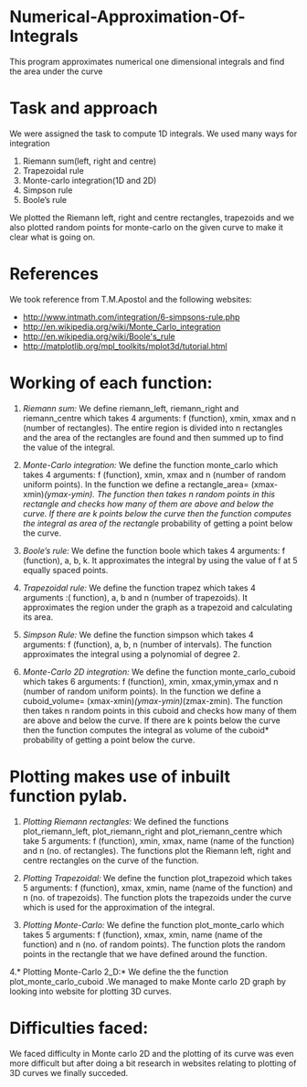 # Numerical-Approximation-Of-Integrals

This program approximates numerical one dimensional integrals and find the area under the curve

# Task and approach

We were assigned the task to compute 1D integrals. We used many ways for integration
1. Riemann sum(left, right and centre) 
2. Trapezoidal rule 
3. Monte-carlo integration(1D and 2D) 
4. Simpson rule 
5. Boole’s rule

We plotted the Riemann left, right and centre rectangles, trapezoids and we also plotted random points for monte-carlo on the given curve to make it clear what is going on.


# References

We took reference from T.M.Apostol and the following websites:

- http://www.intmath.com/integration/6-simpsons-rule.php 
- http://en.wikipedia.org/wiki/Monte_Carlo_integration 
- http://en.wikipedia.org/wiki/Boole's_rule
- http://matplotlib.org/mpl_toolkits/mplot3d/tutorial.html

# Working of each function:

1. *Riemann sum:* We define riemann_left, riemann_right and riemann_centre which takes 4 arguments: f (function), xmin, xmax and n (number of rectangles). The entire region is divided into n rectangles and the area of the rectangles are found and then summed up to find the value of the integral.

2. *Monte-Carlo integration:* We define the function monte_carlo which takes 4 arguments: f (function), xmin, xmax and n (number of random uniform points). In the function we define a rectangle_area= (xmax-xmin)*(ymax-ymin). The function then takes n random points in this rectangle and checks how many of them are above and below the curve. If there are k points below the curve then the function computes the integral as area of the rectangle* probability of getting a point below the curve.

3. *Boole’s rule:* We define the function boole which takes 4 arguments: f (function), a, b, k. It approximates the integral by using the value of f at 5 equally spaced points.

4. *Trapezoidal rule:* We define the function trapez which takes 4 arguments :( function), a, b and n (number of trapezoids). It approximates the region under the graph as a trapezoid and calculating its area.

5. *Simpson Rule:* We define the function simpson which takes 4 arguments: f (function), a, b, n (number of intervals). The function approximates the integral using a polynomial of degree 2.

6. *Monte-Carlo 2D integration:* We define the function monte_carlo_cuboid which takes 6 arguments: f (function), xmin, xmax,ymin,ymax and n (number of random uniform points). In the function we define a cuboid_volume= (xmax-xmin)*(ymax-ymin)*(zmax-zmin). The function then takes n random points in this cuboid and checks how many of them are above and below the curve. If there are k points below the curve then the function computes the integral as volume of the cuboid* probability of getting a point below the curve.

# Plotting makes use of inbuilt function pylab.

1. *Plotting Riemann rectangles:* We defined the functions plot_riemann_left, plot_riemann_right and plot_riemann_centre which take 5 arguments: f (function), xmin, xmax, name (name of the function) and n (no. of rectangles). The functions plot the Riemann left, right and centre rectangles on the curve of the function.

2. *Plotting Trapezoidal:* We define the function plot_trapezoid which takes 5 arguments: f (function), xmax, xmin, name (name of the function) and n (no. of trapezoids). The function plots the trapezoids under the curve which is used for the approximation of the integral.

3. *Plotting Monte-Carlo:* We define the function plot_monte_carlo which takes 5 arguments: f (function), xmax, xmin, name (name of the function) and n (no. of random points). The function plots the random points in the rectangle that we have defined around the function.

4.* Plotting Monte-Carlo 2_D:* We define the the function plot_monte_carlo_cuboid .We managed to make Monte carlo 2D graph by looking into website for plotting 3D curves.

# Difficulties faced:

We faced difficulty in Monte carlo 2D and the plotting of its curve was even more difficult but after doing a bit research in websites relating to plotting of 3D curves we finally succeded.

